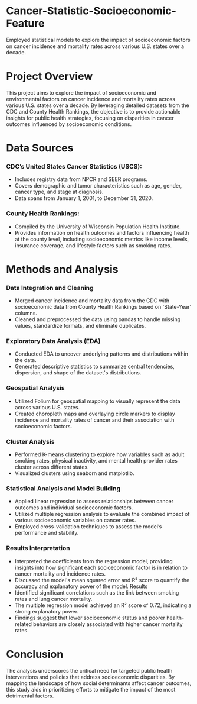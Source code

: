 # Cancer-Statistic-Socioeconomic-Feature
Employed statistical models to explore the impact of socioeconomic factors on cancer incidence and mortality rates across various U.S. states over a decade.

# Project Overview
This project aims to explore the impact of socioeconomic and environmental factors on cancer incidence and mortality rates across various U.S. states over a decade. By leveraging detailed datasets from the CDC and County Health Rankings, the objective is to provide actionable insights for public health strategies, focusing on disparities in cancer outcomes influenced by socioeconomic conditions.

# Data Sources
### **CDC’s United States Cancer Statistics (USCS)**:
* Includes registry data from NPCR and SEER programs.
* Covers demographic and tumor characteristics such as age, gender, cancer type, and stage at diagnosis.
* Data spans from January 1, 2001, to December 31, 2020.

### **County Health Rankings**:
* Compiled by the University of Wisconsin Population Health Institute.
* Provides information on health outcomes and factors influencing health at the county level, including socioeconomic metrics like income levels, insurance coverage, and lifestyle factors such as smoking rates.


# Methods and Analysis

### Data Integration and Cleaning
* Merged cancer incidence and mortality data from the CDC with socioeconomic data from County Health Rankings based on 'State-Year' columns.
* Cleaned and preprocessed the data using pandas to handle missing values, standardize formats, and eliminate duplicates.
### Exploratory Data Analysis (EDA)
* Conducted EDA to uncover underlying patterns and distributions within the data.
* Generated descriptive statistics to summarize central tendencies, dispersion, and shape of the dataset's distributions.
### Geospatial Analysis
* Utilized Folium for geospatial mapping to visually represent the data across various U.S. states.
* Created choropleth maps and overlaying circle markers to display incidence and mortality rates of cancer and their association with socioeconomic factors.
### Cluster Analysis
* Performed K-means clustering to explore how variables such as adult smoking rates, physical inactivity, and mental health provider rates cluster across different states.
* Visualized clusters using seaborn and matplotlib.
### Statistical Analysis and Model Building
* Applied linear regression to assess relationships between cancer outcomes and individual socioeconomic factors.
* Utilized multiple regression analysis to evaluate the combined impact of various socioeconomic variables on cancer rates.
* Employed cross-validation techniques to assess the model’s performance and stability.

### Results Interpretation
* Interpreted the coefficients from the regression model, providing insights into how significant each socioeconomic factor is in relation to cancer mortality and incidence rates.
* Discussed the model's mean squared error and R² score to quantify the accuracy and explanatory power of the model.
Results
* Identified significant correlations such as the link between smoking rates and lung cancer mortality.
* The multiple regression model achieved an R² score of 0.72, indicating a strong explanatory power.
* Findings suggest that lower socioeconomic status and poorer health-related behaviors are closely associated with higher cancer mortality rates.

# Conclusion
The analysis underscores the critical need for targeted public health interventions and policies that address socioeconomic disparities. By mapping the landscape of how social determinants affect cancer outcomes, this study aids in prioritizing efforts to mitigate the impact of the most detrimental factors.
